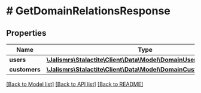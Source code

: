 # # GetDomainRelationsResponse

## Properties

Name | Type | Description | Notes
------------ | ------------- | ------------- | -------------
**users** | [**\Jalismrs\Stalactite\Client\Data\Model\DomainUserRelation3[]**](DomainUserRelation3.md) |  | [optional]
**customers** | [**\Jalismrs\Stalactite\Client\Data\Model\DomainCustomerRelation3[]**](DomainCustomerRelation3.md) |  | [optional]

[[Back to Model list]](../../README.md#models) [[Back to API list]](../../README.md#endpoints) [[Back to README]](../../README.md)
